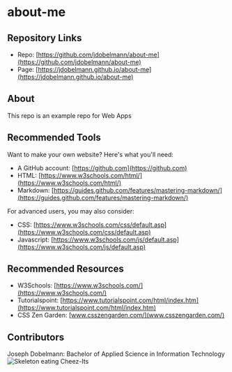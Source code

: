 # about-me
## Repository Links
- Repo: [https://github.com/jdobelmann/about-me](https://github.com/jdobelmann/about-me)
- Page: [https://jdobelmann.github.io/about-me](https://jdobelmann.github.io/about-me)

## About
This repo is an example repo for Web Apps

## Recommended Tools
Want to make your own website?  Here's what you'll need:

- A GitHub account: [https://github.com](https://github.com)
- HTML: [https://www.w3schools.com/html/](https://www.w3schools.com/html/)
- Markdown: [https://guides.github.com/features/mastering-markdown/](https://guides.github.com/features/mastering-markdown/)

For advanced users, you may also consider:

- CSS: [https://www.w3schools.com/css/default.asp](https://www.w3schools.com/css/default.asp)
- Javascript: [https://www.w3schools.com/js/default.asp](https://www.w3schools.com/js/default.asp)

## Recommended Resources
- W3Schools: [https://www.w3schools.com/](https://www.w3schools.com/)
- Tutorialspoint: [https://www.tutorialspoint.com/html/index.htm](https://www.tutorialspoint.com/html/index.htm)
- CSS Zen Garden: [www.csszengarden.com/](www.csszengarden.com/)

## Contributors
Joseph Dobelmann: Bachelor of Applied Science in Information Technology
![Skeleton eating Cheez-Its](https://bestanimations.com/Humans/Skeletons/skeleton-animated-gif-15.gif)
